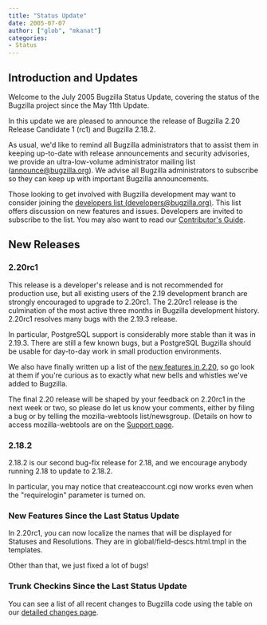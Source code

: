 ```yaml
---
title: "Status Update"
date: 2005-07-07
author: ["glob", "mkanat"]
categories:
- Status
---
```


## Introduction and Updates

Welcome to the July 2005 Bugzilla Status Update, covering the status of the Bugzilla project since the May 11th Update.

In this update we are pleased to announce the release of Bugzilla 2.20 Release Candidate 1 (rc1) and Bugzilla 2.18.2.

As usual, we'd like to remind all Bugzilla administrators that to assist them in keeping up-to-date with release announcements and security advisories, we provide an ultra-low-volume administrator mailing list ([announce@bugzilla.org](https://lists.bugzilla.org/cgi-bin/mj_wwwusr?func=lists-full-long&extra=announce)). We advise all Bugzilla administrators to subscribe so they can keep up with important Bugzilla announcements.

Those looking to get involved with Bugzilla development may want to consider joining the [developers list (developers@bugzilla.org)](https://lists.bugzilla.org/cgi-bin/mj_wwwusr?user=&passw=&func=lists-long-full&extra=developers). This list offers discussion on new features and issues. Developers are invited to subscribe to the list. You may also want to read our [Contributor's Guide](https://www.bugzilla.org/docs/contributor.html).

## New Releases

### 2.20rc1

This release is a developer's release and is not recommended for production use, but all existing users of the 2.19 development branch are strongly encouraged to upgrade to 2.20rc1\. The 2.20rc1 release is the culmination of the most active three months in Bugzilla development history. 2.20rc1 resolves many bugs with the 2.19.3 release.

In particular, PostgreSQL support is considerably more stable than it was in 2.19.3\. There are still a few known bugs, but a PostgreSQL Bugzilla should be usable for day-to-day work in small production environments.

We also have finally written up a list of the [new features in 2.20](/releases/2.20/), so go look at them if you're curious as to exactly what new bells and whistles we've added to Bugzilla.

The final 2.20 release will be shaped by your feedback on 2.20rc1 in the next week or two, so please do let us know your comments, either by filing a bug or by telling the mozilla-webtools list/newsgroup. (Details on how to access mozilla-webtools are on the [Support page](/support/).

### 2.18.2

2.18.2 is our second bug-fix release for 2.18, and we encourage anybody running 2.18 to update to 2.18.2.

In particular, you may notice that createaccount.cgi now works even when the "requirelogin" parameter is turned on.

### New Features Since the Last Status Update

In 2.20rc1, you can now localize the names that will be displayed for Statuses and Resolutions. They are in global/field-descs.html.tmpl in the templates.

Other than that, we just fixed a lot of bugs!

### Trunk Checkins Since the Last Status Update

You can see a list of all recent changes to Bugzilla code using the table on our [detailed changes page](https://github.com/bugzilla/bugzilla/compare/).
